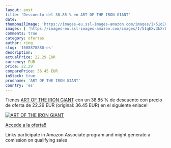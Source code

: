 ```yaml
---
layout: post
title: 'Descuento del 38.85 % en ART OF THE IRON GIANT'
date: 
thumbnailImage: 'https://images-eu.ssl-images-amazon.com/images/I/51qEXv3kXrL._SL200_.jpg'
images: [ 'https://images-eu.ssl-images-amazon.com/images/I/51qEXv3kXrL._SL200_.jpg' ]
comments: true
category: ofertas
author: ring
slug: '1608878880-es'
description:
actualPrice: 22.29 EUR
currency: EUR
price: 22.29
comparePrice: 36.45 EUR
inStock: true
prodname: 'ART OF THE IRON GIANT'
country: 'es'
---
```


Tienes [ART OF THE IRON GIANT](https://www.amazon.es/dp/1608878880/?tag=tolees-21) con un 38.85 % de descuento con precio de oferta de 22.29 EUR (original: 36.45 EUR) en el siguiente enlace!

[![ART OF THE IRON GIANT](https://images-eu.ssl-images-amazon.com/images/I/51qEXv3kXrL._SL200_.jpg)](https://www.amazon.es/dp/1608878880/?tag=tolees-21)

[Accede a la oferta!!](https://www.amazon.es/dp/1608878880/?tag=tolees-21)

Links participate in Amazon Associate program and might generate a comission on qualifying sales


